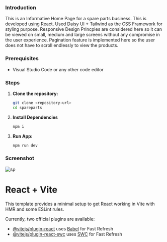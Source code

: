 ### Introduction
This is an Informative Home Page for a spare parts business. This is developed using React. Used Daisy UI + Tailwind as the CSS Framework for styling purpose. Responsive Design Princples are considered here so it can be viewed on small, medium and large screens without any compromise in the user experience. Pagination feature is implemented here so the user does not have to scroll endlessly to view the products.

### Prerequisites
- Visual Studio Code or any other code editor

### Steps
1. **Clone the repository:**
   ```bash
   git clone <repository-url>
   cd spareparts
2. **Install Dependencies**
    ```bash
    npm i
4. **Run App:**
   ```bash
   npm run dev

### Screenshot
![sp](https://github.com/iamakmal/spareparts/assets/95517227/668c2531-25df-4457-a6f2-c592e2431ac8)


# React + Vite

This template provides a minimal setup to get React working in Vite with HMR and some ESLint rules.

Currently, two official plugins are available:

- [@vitejs/plugin-react](https://github.com/vitejs/vite-plugin-react/blob/main/packages/plugin-react/README.md) uses [Babel](https://babeljs.io/) for Fast Refresh
- [@vitejs/plugin-react-swc](https://github.com/vitejs/vite-plugin-react-swc) uses [SWC](https://swc.rs/) for Fast Refresh
